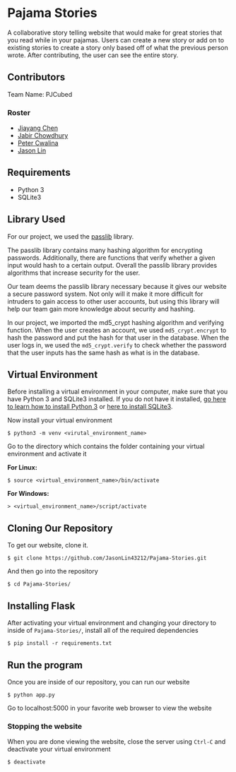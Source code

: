 # Pajama Stories
A collaborative story telling website that would make for great stories that you read while in your pajamas.
Users can create a new story or add on to existing stories to create a story only based off of what the previous person wrote. After contributing, the user can see the entire story.
## Contributors
Team Name: PJCubed
### Roster
* [Jiayang Chen](https://github.com/jiayang)
* [Jabir Chowdhury](https://github.com/JabirC)
* [Peter Cwalina](https://github.com/PeterCwalina)
* [Jason Lin](https://github.com/JasonLin43212)

## Requirements
* Python 3 <br>
* SQLite3

## Library Used
For our project, we used the [passlib](https://passlib.readthedocs.io/en/stable/) library.

The passlib library contains many hashing algorithm for encrypting passwords. Additionally,
there are functions that verify whether a given input would hash to a certain output.
Overall the passlib library provides algorithms that increase security for the user.

Our team deems the passlib library necessary because it gives our website
a secure password system. Not only will it make it more difficult for
intruders to gain access to other user accounts, but using this library will
help our team gain more knowledge about security and hashing.

In our project, we imported the md5_crypt hashing algorithm and verifying function.
When the user creates an account, we used `md5_crypt.encrypt` to hash the password
and put the hash for that user in the database. When the user logs in,
we used the `md5_crypt.verify` to check whether the password that the user inputs
has the same hash as what is in the database.

## Virtual Environment
Before installing a virtual environment in your computer, make sure that you have Python 3 and SQLite3 installed. If you do not have it installed, [go here to learn how to install Python 3](https://realpython.com/installing-python/) or [here to install SQLite3](https://www.sqlite.org/download.html).

Now install your virtual environment
```
$ python3 -m venv <virutal_environment_name>
```
Go to the directory which contains the folder containing your virtual environment and activate it

**For Linux:**
```
$ source <virtual_environment_name>/bin/activate
```
**For Windows:**
```
> <virtual_environment_name>/script/activate
```
## Cloning Our Repository
To get our website, clone it.
```
$ git clone https://github.com/JasonLin43212/Pajama-Stories.git
```
And then go into the repository
```
$ cd Pajama-Stories/
```
## Installing Flask
After activating your virtual environment and changing your directory to inside of
`Pajama-Stories/`, install all of the required dependencies
```
$ pip install -r requirements.txt
```
## Run the program
Once you are inside of our repository, you can run our website
```
$ python app.py
```
Go to localhost:5000 in your favorite web browser to view the website

### Stopping the website
When you are done viewing the website, close the server using `Ctrl-C` and deactivate your virtual environment
```
$ deactivate
```
